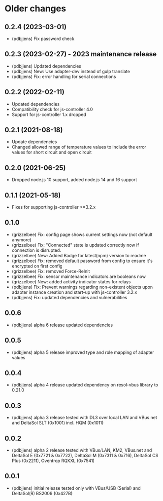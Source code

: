 # Older changes
## 0.2.4 (2023-03-01)

* (pdbjjens) Fix password check

## 0.2.3 (2023-02-27) - 2023 maintenance release

* (pdbjjens) Updated dependencies
* (pdbjjens) New: Use adapter-dev instead of gulp translate
* (pdbjjens) Fix: error handling for serial connections

## 0.2.2 (2022-02-11)

* Updated dependencies
* Compatibility check for js-controller 4.0
* Support for js-controller 1.x dropped

## 0.2.1 (2021-08-18)

* Update dependencies
* Changed allowed range of temperature values to include the error values for short circuit and open circuit

## 0.2.0 (2021-06-25)

* Dropped node.js 10 support, added node.js 14 and 16 support

## 0.1.1 (2021-05-18)

* Fixes for supporting js-controller >=3.2.x

## 0.1.0

* (grizzelbee) Fix: config page shows current settings now (not default anymore)
* (grizzelbee) Fix: "Connected" state is updated correctly now if connection is disrupted.
* (grizzelbee) New: Added Badge for latest(npm) version to readme
* (grizzelbee) Fix: removed default password from config to ensure it's encrypted on first config
* (grizzelbee) Fix: removed Force-ReInit
* (grizzelbee) Fix: sensor maintenance indicators are booleans now
* (grizzelbee) New: added activity indicator states for relays
* (pdbjjens) Fix: Prevent warnings regarding non-existent objects upon adapter instance creation and start-up with js-controller 3.2.x
* (pdbjjens) Fix: updated dependencies and vulnerabilities

## 0.0.6
* (pdbjjens) alpha 6 release updated dependencies

## 0.0.5
* (pdbjjens) alpha 5 release improved type and role mapping of adapter values

## 0.0.4
* (pdbjjens) alpha 4 release updated dependency on resol-vbus library to 0.21.0

## 0.0.3
* (pdbjjens) alpha 3 release tested with DL3 over local LAN and VBus.net and DeltaSol SLT (0x1001) incl. HQM (0x1011)

## 0.0.2
* (pdbjjens) alpha 2 release tested with VBus/LAN, KM2, VBus.net and DeltaSol E (0x7721 & 0x7722), DeltaSol M (0x7311 & 0x716), DeltaSol CS Plus (0x2211), Oventrop RQXXL (0x7541)

## 0.0.1

* (pdbjjens) initial release tested only with VBus/USB (Serial) and DeltaSol(R) BS2009 (0x427B)
